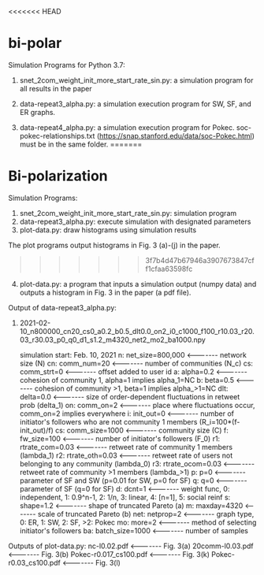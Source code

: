 <<<<<<< HEAD
# bi-polar

Simulation Programs for Python 3.7:

1. snet_2com_weight_init_more_start_rate_sin.py: 
    a simulation program for all results in the paper
    
2. data-repeat3_alpha.py: 
    a simulation execution program for SW, SF, and ER graphs.
    
3. data-repeat4_alpha.py: 
    a simulation execution program for Pokec.
    soc-pokec-relationships.txt (https://snap.stanford.edu/data/soc-Pokec.html) must be in the same folder.
=======
# Bi-polarization

 Simulation Programs: 

1. snet_2com_weight_init_more_start_rate_sin.py: simulation program
2. data-repeat3_alpha.py: execute simulation with designated parameters
3. plot-data.py: draw histograms using simulation results

The plot programs output histograms in Fig. 3 (a)-(j) in the paper.
>>>>>>> 3f7b4d47b67946a3907673847cff1cfaa63598fc

4. plot-data.py: 
    a program that inputs a simulation output (numpy data) and outputs a histogram in Fig. 3 in the paper (a pdf file).

Output of data-repeat3_alpha.py:
 
1. 2021-02-10_n800000_cn20_cs0_a0.2_b0.5_dlt0.0_on2_i0_c1000_f100_r10.03_r20.03_r30.03_p0_q0_d1_s1.2_m4320_net2_mo2_ba1000.npy

    simulation start: Feb. 10, 2021
    n: net_size=800,000     <------- network size (N)
    cn: comm_num=20         <------- number of communities (N_c)
    cs: comm_strt=0         <------- offset added to user id
    a: alpha=0.2            <------- cohesion of community 1, alpha=1 implies alpha_1=NC
    b: beta=0.5             <------- cohesion of community >1, beta=1 implies alpha_>1=NC
    dlt: delta=0.0          <------- size of order-dependent fluctuations in retweet prob (delta_1)
    on: comm_on=2           <------- place where fluctuations occur, comm_on=2 implies everywhere
    i: init_out=0           <------- number of initiator's followers who are not community 1 members (R_i=100*(f-init_out)/f)
    cs: comm_size=1000      <------- community size (C)
    f: fw_size=100          <------- number of initiator's followers (F_0)
    r1: rtrate_com=0.03     <------- retweet rate of community 1 members (lambda_1)
    r2: rtrate_oth=0.03     <------- retweet rate of users not belonging to any community (lambda_0)
    r3: rtrate_ocom=0.03    <------- retweet rate of community >1 members (lambda_>1)
    p: p=0                  <------- parameter of SF and SW (p=0.01 for SW, p=0 for SF)
    q: q=0                  <------- parameter of SF (q=0 for SF)
    d: dcnt=1               <------- weight func, 0: independent, 1: 0.9^n-1, 2: 1/n, 3: linear, 4: [n=1], 5: social reinf
    s: shape=1.2            <------- shape of truncated Pareto (a)
    m: maxday=4320          <------- scale of truncated Pareto (b)
    net: netprop=2          <------- graph type, 0: ER, 1: SW, 2: SF, >2: Pokec
    mo: more=2              <------- method of selecting initiator's followers
    ba: batch_size=1000     <------- number of samples

Outputs of plot-data.py:
    nc-l0.02.pdf            <------- Fig. 3(a)
    20comm-l0.03.pdf        <------- Fig. 3(b)
    Pokec-r0.017_cs100.pdf  <------- Fig. 3(k)
    Pokec-r0.03_cs100.pdf   <------- Fig. 3(l)
    